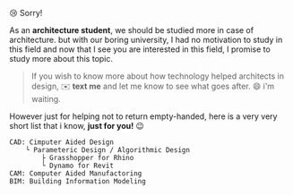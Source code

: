 :cry: Sorry!

As an **architecture student**, we should be studied more in case of architecture. but with our boring university, I had no motivation to study in this field and now that I see you are interested in this field, I promise to study more about this topic.

> If you wish to know more about how technology helped architects in design, :envelope: **text me** and let me know to see what goes after. :smile: i'm waiting.

However just for helping not to return empty-handed, here is a very very short list that i know, **just for you!** :wink:

```Tree
CAD: Cimputer Aided Design
	└ Parameteric Design / Algorithmic Design
		├ Grasshopper for Rhino
		└ Dynamo for Revit
CAM: Computer Aided Manufactoring
BIM: Building Information Modeling
```